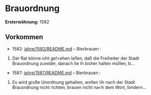 # Brauordnung

**Ersterwähnung:** 1582

## Vorkommen
- 1582: [jahre/1582/README.md](../jahre/1582/README.md) – Bierbrauen :

1) Der Rat könne niht geſ<ehen laſſen, daß die
Freiheiter der Stadt Brauordnung zuwider, danach ſie
ih bisher halten müſſen, b...
- 1587: [jahre/1587/README.md](../jahre/1587/README.md) – Bierbrauen :

1) Es wird große Unordnung gehalten, wollen \ih
nach der Stadt Brauordnung nicht richten, brauen nicht
na<h dem Wort, ſondern...
